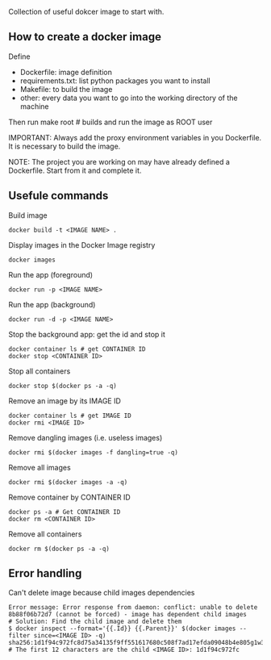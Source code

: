 Collection of useful dokcer image to start with. 

## How to create a docker image
Define 
- Dockerfile: image definition 
- requirements.txt: list python packages you want to install
- Makefile: to build the image 
- other: every data you want to go into the working directory of the machine

Then run 
    make root # builds and run the image as ROOT user

IMPORTANT: Always add the proxy environment variables in you Dockerfile. It is necessary to build the image.

NOTE: The project you are working on may have already defined a Dockerfile. Start
from it and complete it. 

## Usefule commands

Build image

    docker build -t <IMAGE NAME> .

Display images in the Docker Image registry

    docker images

Run the app (foreground)

    docker run -p <IMAGE NAME>

Run the app (background) 

    docker run -d -p <IMAGE NAME>

Stop the background app: get the id and stop it

    docker container ls # get CONTAINER ID
    docker stop <CONTAINER ID>

Stop all containers

    docker stop $(docker ps -a -q)

Remove an image by its IMAGE ID

    docker container ls # get IMAGE ID
    docker rmi <IMAGE ID>

Remove dangling images (i.e. useless images)

    docker rmi $(docker images -f dangling=true -q)

Remove all images

    docker rmi $(docker images -a -q)

Remove container by CONTAINER ID

    docker ps -a # Get CONTAINER ID
    docker rm <CONTAINER ID>

Remove all containers

    docker rm $(docker ps -a -q)

## Error handling

Can't delete image because child images dependencies

    Error message: Error response from daemon: conflict: unable to delete 8b88f06b72d7 (cannot be forced) - image has dependent child images
    # Solution: Find the child image and delete them
    $ docker inspect --format='{{.Id}} {{.Parent}}' $(docker images --filter since=<IMAGE ID> -q)
    sha256:1d1f94c972fc8d75a34135f9ff551617680c508f7ad17efda09048b4e805g1w3
    # The first 12 characters are the child <IMAGE ID>: 1d1f94c972fc



